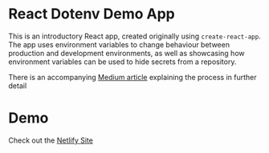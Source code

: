 # React Dotenv Demo App

This is an introductory React app, created originally using `create-react-app`. The app uses environment variables to change behaviour between production and development environments, as well as showcasing how environment variables can be used to hide secrets from a repository.

There is an accompanying [Medium article](https://medium.com/better-programming/why-you-should-add-environment-variables-to-netlify-sites-bae57012cc74) explaining the process in further detail

# Demo

Check out the [Netlify Site](https://react-dotenv.netlify.com/)
